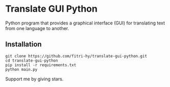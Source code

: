 # Translate GUI Python
Python program that provides a graphical interface (GUI) for translating text from one language to another. 
 
## Installation
```
git clone https://github.com/fitri-hy/translate-gui-python.git
cd translate-gui-python
pip install -r requirements.txt
python main.py
```

Support me by giving stars.
